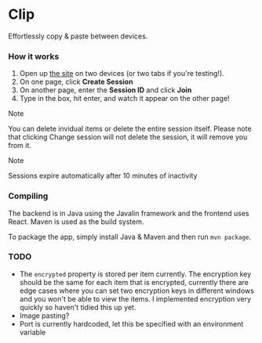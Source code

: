 # Clip
Effortlessly copy & paste between devices.

### How it works
1. Open up [the site](https://clip.glitch.je) on two devices (or two tabs if you're testing!). 
2. On one page, click **Create Session**
3. On another page, enter the **Session ID** and click **Join**
4. Type in the box, hit enter, and watch it appear on the other page!

> [!NOTE]
> You can delete invidual items or delete the entire session itself. Please note that clicking Change session will not delete the session, it will remove you from it.

> [!NOTE]
> Sessions expire automatically after 10 minutes of inactivity

### Compiling
The backend is in Java using the Javalin framework and the frontend uses React. Maven is used as the build system.

To package the app, simply install Java & Maven and then run `mvn package`.

### TODO
* The `encrypted` property is stored per item currently. The encryption key should be the same for each item that is encrypted, currently there are edge cases where you can set two encryption keys in different windows and you won't be able to view the items. I implemented encryption very quickly so haven't tidied this up yet.
* Image pasting?
* Port is currently hardcoded, let this be specified with an environment variable